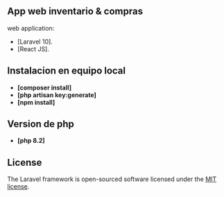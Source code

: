 
## App web inventario & compras

web application:

- [Laravel 10].
- [React JS].

## Instalacion en equipo local

- **[composer install]**
- **[php artisan key:generate]**
- **[npm install]**

## Version de php

- **[php 8.2]**

## License

The Laravel framework is open-sourced software licensed under the [MIT license](https://opensource.org/licenses/MIT).
